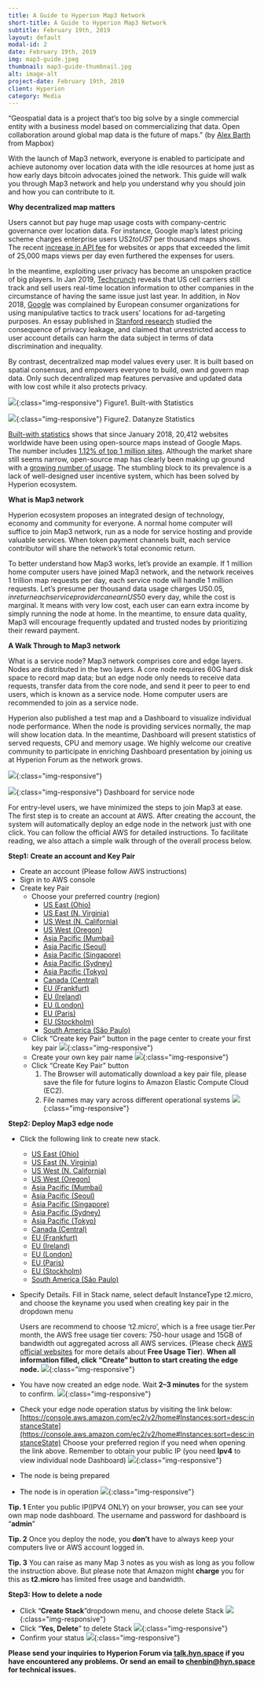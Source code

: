 ```yaml
---
title: A Guide to Hyperion Map3 Network
short-title: A Guide to Hyperion Map3 Network
subtitle: February 19th, 2019
layout: default
modal-id: 2
date: February 19th, 2019
img: map3-guide.jpeg
thumbnail: map3-guide-thumbnail.jpg
alt: image-alt
project-date: February 19th, 2019
client: Hyperion
category: Media
---
```


“Geospatial data is a project that’s too big solve by a single commercial entity with a business model based on commercializing that data. Open collaboration around global map data is the future of maps.” (by [Alex Barth](https://www.citylab.com/design/2015/06/who-owns-the-digital-map-of-the-world/396119/) from Mapbox)

With the launch of Map3 network, everyone is enabled to participate and achieve autonomy over location data with the idle resources at home just as how early days bitcoin advocates joined the network. This guide will walk you through Map3 network and help you understand why you should join and how you can contribute to it.

**Why decentralized map matters**

Users cannot but pay huge map usage costs with company-centric governance over location data. For instance, Google map’s latest pricing scheme charges enterprise users US$2 to US$7 per thousand maps shows. The recent [increase in API fee](https://gadgets.ndtv.com/apps/features/google-maps-apis-new-pricing-impact-1907242) for websites or apps that exceeded the limit of 25,000 maps views per day even furthered the expenses for users.

In the meantime, exploiting user privacy has become an unspoken practice of big players. In Jan 2019, [Techcrunch](https://techcrunch.com/2019/01/09/us-cell-carriers-still-selling-your-location-data/?guccounter=1) reveals that US cell carriers still track and sell users real-time location information to other companies in the circumstance of having the same issue just last year. In addition, in Nov 2018, [Google](https://techcrunch.com/2018/11/27/google-faces-gdpr-complaint-over-deceptive-location-tracking/) was complained by European consumer organizations for using manipulative tactics to track users’ locations for ad-targeting purposes. An essay published in [Stanford research](https://plato.stanford.edu/entries/it-privacy/) studied the consequence of privacy leakage, and claimed that unrestricted access to user account details can harm the data subject in terms of data discrimination and inequality.

By contrast, decentralized map model values every user. It is built based on spatial consensus, and empowers everyone to build, own and govern map data. Only such decentralized map features pervasive and updated data with low cost while it also protects privacy.

![](https://cdn-images-1.medium.com/max/1600/1*KQJFDQMGgTCKdduefsgkDQ.jpeg){:class="img-responsive"}
Figure1. Built-with Statistics

![](https://cdn-images-1.medium.com/max/1600/1*AkMpx04_JacIdP8oL9w6eQ.png){:class="img-responsive"}
Figure2. Datanyze Statistics

[Built-with statistics](https://trends.builtwith.com/mapping/OpenStreetMap) shows that since January 2018, 20,412 websites worldwide have been using open-source maps instead of Google Maps. The number includes [1.12% of top 1 million sites](https://trends.builtwith.com/mapping/OpenStreetMap). Although the market share still seems narrow, open-source map has clearly been making up ground with a [growing number of usage](https://www.datanyze.com/market-share/mapping-and-gis/google-maps-api-vs-mapbox-gl-js-api). The stumbling block to its prevalence is a lack of well-designed user incentive system, which has been solved by Hyperion ecosystem.

**What is Map3 network**

Hyperion ecosystem proposes an integrated design of technology, economy and community for everyone. A normal home computer will suffice to join Map3 network, run as a node for service hosting and provide valuable services. When token payment channels built, each service contributor will share the network’s total economic return.

To better understand how Map3 works, let’s provide an example. If 1 million home computer users have joined Map3 network, and the network receives 1 trillion map requests per day, each service node will handle 1 million requests. Let’s presume per thousand data usage charges US$0.05, in return each service provider can earn US$50 every day, while the cost is marginal. It means with very low cost, each user can earn extra income by simply running the node at home. In the meantime, to ensure data quality, Map3 will encourage frequently updated and trusted nodes by prioritizing their reward payment.

**A Walk Through to Map3 network**

What is a service node? Map3 network comprises core and edge layers. Nodes are distributed in the two layers. A core node requires 60G hard disk space to record map data; but an edge node only needs to receive data requests, transfer data from the core node, and send it peer to peer to end users, which is known as a service node. Home computer users are recommended to join as a service node.

Hyperion also published a test map and a Dashboard to visualize individual node performance. When the node is providing services normally, the map will show location data. In the meantime, Dashboard will present statistics of served requests, CPU and memory usage. We highly welcome our creative community to participate in enriching Dashboard presentation by joining us at Hyperion Forum as the network grows.

![](https://cdn-images-1.medium.com/max/1600/1*yoduCo-1kxj3Gf1bsG0gKw.png){:class="img-responsive"}

![](https://cdn-images-1.medium.com/max/1600/1*FlVAuOkhD9Pr-1zpuzx2FA.jpeg){:class="img-responsive"}
Dashboard for service node

For entry-level users, we have minimized the steps to join Map3 at ease. The first step is to create an account at AWS. After creating the account, the system will automatically deploy an edge node in the network just with one click. You can follow the official AWS for detailed instructions. To facilitate reading, we also attach a simple walk through of the overall process below.

**Step1: Create an account and Key Pair**
* Create an account (Please follow AWS instructions)
* Sign in to AWS console
* Create key Pair
    * Choose your preferred country (region)
        * [US East (Ohio)](https://console.aws.amazon.com/ec2/v2/home?region=us-east-1#KeyPairs:sort=keyName)
        * [US East (N. Virginia)](https://us-east-2.console.aws.amazon.com/ec2/v2/home?region=us-east-2#KeyPairs:sort=keyName)
        * [US West (N. California)](https://us-west-1.console.aws.amazon.com/ec2/v2/home?region=us-west-1#KeyPairs:sort=keyName)
        * [US West (Oregon)](https://us-west-2.console.aws.amazon.com/ec2/v2/home?region=us-west-2#KeyPairs:sort=keyName)
        * [Asia Pacific (Mumbai)](https://ap-south-1.console.aws.amazon.com/ec2/v2/home?region=ap-south-1#KeyPairs:sort=keyName)
        * [Asia Pacific (Seoul)](https://ap-northeast-2.console.aws.amazon.com/ec2/v2/home?region=ap-northeast-2#KeyPairs:sort=keyName)
        * [Asia Pacific (Singapore)](https://ap-southeast-1.console.aws.amazon.com/ec2/v2/home?region=ap-southeast-1#KeyPairs:sort=keyName)
        * [Asia Pacific (Sydney)](https://ap-southeast-2.console.aws.amazon.com/ec2/v2/home?region=ap-southeast-2#KeyPairs:sort=keyName)
        * [Asia Pacific (Tokyo)](https://ap-northeast-1.console.aws.amazon.com/ec2/v2/home?region=ap-northeast-1#KeyPairs:sort=keyName)
        * [Canada (Central)](https://ca-central-1.console.aws.amazon.com/ec2/v2/home?region=ca-central-1#KeyPairs:sort=keyName)
        * [EU (Frankfurt)](https://eu-central-1.console.aws.amazon.com/ec2/v2/home?region=eu-central-1#KeyPairs:sort=keyName)
        * [EU (Ireland)](https://eu-west-1.console.aws.amazon.com/ec2/v2/home?region=eu-west-1#KeyPairs:sort=keyName)
        * [EU (London)](https://eu-west-2.console.aws.amazon.com/ec2/v2/home?region=eu-west-2#KeyPairs:sort=keyName)
        * [EU (Paris)	](https://eu-west-3.console.aws.amazon.com/ec2/v2/home?region=eu-west-3#KeyPairs:sort=keyName)
        * [EU (Stockholm)](https://eu-north-1.console.aws.amazon.com/ec2/v2/home?region=eu-north-1#KeyPairs:sort=keyName)
        * [South America (São Paulo)](https://sa-east-1.console.aws.amazon.com/ec2/v2/home?region=sa-east-1#KeyPairs:sort=keyName)
    * Click “Create key Pair” button in the page center to create your first key pair
    ![](https://cdn-images-1.medium.com/max/1600/1*D26GBkbpgfWVZjd1q3UGHw.png){:class="img-responsive"}
    * Create your own key pair name
    ![](https://cdn-images-1.medium.com/max/1600/1*6Y3ivlLZpo1_QaQi_NphjQ.png){:class="img-responsive"}
    * Click “Create Key Pair” button
        1. The Browser will automatically download a key pair file, please save the file for future logins to Amazon Elastic Compute Cloud (EC2).
        2. File names may vary across different operational systems
    ![](https://cdn-images-1.medium.com/max/1600/1*3pUkD6cttkm0aFY9b_-FsQ.png){:class="img-responsive"}
    
**Step2: Deploy Map3 edge node**
* Click the following link to create new stack.
    * [US East (Ohio)](https://us-east-1.console.aws.amazon.com/cloudformation/home#/stacks/create/review?templateURL=https://s3-ap-southeast-1.amazonaws.com/hyn.static/cloud-formation/map3-edge-node-cloud-formation.json&stackName=map3-edge-node-cf&param_InstanceType=t2.micro)
    * [US East (N. Virginia)](https://us-east-2.console.aws.amazon.com/cloudformation/home#/stacks/create/review?templateURL=https://s3-ap-southeast-1.amazonaws.com/hyn.static/cloud-formation/map3-edge-node-cloud-formation.json&stackName=map3-edge-node-cf&param_InstanceType=t2.micro)
    * [US West (N. California)](https://us-west-1.console.aws.amazon.com/cloudformation/home#/stacks/create/review?templateURL=https://s3-ap-southeast-1.amazonaws.com/hyn.static/cloud-formation/map3-edge-node-cloud-formation.json&stackName=map3-edge-node-cf&param_InstanceType=t2.micro)
    * [US West (Oregon)](https://us-west-2.console.aws.amazon.com/cloudformation/home#/stacks/create/review?templateURL=https://s3-ap-southeast-1.amazonaws.com/hyn.static/cloud-formation/map3-edge-node-cloud-formation.json&stackName=map3-edge-node-cf&param_InstanceType=t2.micro)
    * [Asia Pacific (Mumbai)](https://ap-south-1.console.aws.amazon.com/cloudformation/home#/stacks/create/review?templateURL=https://s3-ap-southeast-1.amazonaws.com/hyn.static/cloud-formation/map3-edge-node-cloud-formation.json&stackName=map3-edge-node-cf&param_InstanceType=t2.micro)
    * [Asia Pacific (Seoul)](https://ap-northeast-2.console.aws.amazon.com/cloudformation/home#/stacks/create/review?templateURL=https://s3-ap-southeast-1.amazonaws.com/hyn.static/cloud-formation/map3-edge-node-cloud-formation.json&stackName=map3-edge-node-cf&param_InstanceType=t2.micro)
    * [Asia Pacific (Singapore)](https://ap-southeast-1.console.aws.amazon.com/cloudformation/home#/stacks/create/review?templateURL=https://s3-ap-southeast-1.amazonaws.com/hyn.static/cloud-formation/map3-edge-node-cloud-formation.json&stackName=map3-edge-node-cf&param_InstanceType=t2.micro)
    * [Asia Pacific (Sydney)](https://ap-southeast-2.console.aws.amazon.com/cloudformation/home#/stacks/create/review?templateURL=https://s3-ap-southeast-1.amazonaws.com/hyn.static/cloud-formation/map3-edge-node-cloud-formation.json&stackName=map3-edge-node-cf&param_InstanceType=t2.micro)
    * [Asia Pacific (Tokyo)](https://ap-northeast-1.console.aws.amazon.com/cloudformation/home#/stacks/create/review?templateURL=https://s3-ap-southeast-1.amazonaws.com/hyn.static/cloud-formation/map3-edge-node-cloud-formation.json&stackName=map3-edge-node-cf&param_InstanceType=t2.micro)
    * [Canada (Central)](https://ca-central-1.console.aws.amazon.com/cloudformation/home#/stacks/create/review?templateURL=https://s3-ap-southeast-1.amazonaws.com/hyn.static/cloud-formation/map3-edge-node-cloud-formation.json&stackName=map3-edge-node-cf&param_InstanceType=t2.micro)
    * [EU (Frankfurt)](https://eu-central-1.console.aws.amazon.com/cloudformation/home#/stacks/create/review?templateURL=https://s3-ap-southeast-1.amazonaws.com/hyn.static/cloud-formation/map3-edge-node-cloud-formation.json&stackName=map3-edge-node-cf&param_InstanceType=t2.micro)
    * [EU (Ireland)](https://eu-west-1.console.aws.amazon.com/cloudformation/home#/stacks/create/review?templateURL=https://s3-ap-southeast-1.amazonaws.com/hyn.static/cloud-formation/map3-edge-node-cloud-formation.json&stackName=map3-edge-node-cf&param_InstanceType=t2.micro)
    * [EU (London)](https://eu-west-2.console.aws.amazon.com/cloudformation/home#/stacks/create/review?templateURL=https://s3-ap-southeast-1.amazonaws.com/hyn.static/cloud-formation/map3-edge-node-cloud-formation.json&stackName=map3-edge-node-cf&param_InstanceType=t2.micro)
    * [EU (Paris)](https://eu-west-3.console.aws.amazon.com/cloudformation/home#/stacks/create/review?templateURL=https://s3-ap-southeast-1.amazonaws.com/hyn.static/cloud-formation/map3-edge-node-cloud-formation.json&stackName=map3-edge-node-cf&param_InstanceType=t2.micro)
    * [EU (Stockholm)](https://eu-north-1.console.aws.amazon.com/cloudformation/home#/stacks/create/review?templateURL=https://s3-ap-southeast-1.amazonaws.com/hyn.static/cloud-formation/map3-edge-node-cloud-formation.json&stackName=map3-edge-node-cf&param_InstanceType=t2.micro)
    * [South America (São Paulo)](https://sa-east-1.console.aws.amazon.com/cloudformation/home#/stacks/create/review?templateURL=https://s3-ap-southeast-1.amazonaws.com/hyn.static/cloud-formation/map3-edge-node-cloud-formation.json&stackName=map3-edge-node-cf&param_InstanceType=t2.micro)
* Specify Details. Fill in Stack name, select default InstanceType t2.micro, and choose the keyname you used when creating key pair in the dropdown menu
    
    Users are recommend to choose ‘t2.micro’, which is a free usage tier.Per month, the AWS free usage tier covers: 750-hour usage and 15GB of bandwidth out aggregated across all AWS services. (Please check [AWS official websites](https://aws.amazon.com/ec2/instance-types/) for more details about **Free Usage Tier**). **When all information filled, click “Create” button to start creating the edge node.**
    ![](https://cdn-images-1.medium.com/max/1600/1*uqeOBPmQs2stSd-wZivOkg.png){:class="img-responsive"}
* You have now created an edge node. Wait **2–3 minutes** for the system to confirm.
    ![](https://cdn-images-1.medium.com/max/1600/1*Y-6rlhXoublU1x38hNSKeQ.png){:class="img-responsive"}
* Check your edge node operation status by visiting the link below:[https://console.aws.amazon.com/ec2/v2/home#Instances:sort=desc:instanceState](https://console.aws.amazon.com/ec2/v2/home#Instances:sort=desc:instanceState) Choose your preferred region if you need when opening the link above.
  Remember to obtain your public IP (you need **Ipv4** to view individual node Dashboard)
  ![](https://cdn-images-1.medium.com/max/1600/1*_jh-kTTxVRbho7cxbDhyRA.png){:class="img-responsive"}
* The node is being prepared
* The node is in operation
    ![](https://cdn-images-1.medium.com/max/1600/1*LN1hZvluj51ZMRJuhA2quA.png){:class="img-responsive"}

**Tip. 1** Enter you public IP(IPV4 ONLY) on your browser, you can see your own map node dashboard. The username and password for dashboard is “**admin**”

**Tip. 2** Once you deploy the node, you **don’t** have to always keep your computers live or AWS account logged in.

**Tip. 3** You can raise as many Map 3 notes as you wish as long as you follow the instruction above. But please note that Amazon might **charge** you for this as **t2.micro** has limited free usage and bandwidth.

**Step3: How to delete a node**
* Click “**Create Stack**”dropdown menu, and choose delete Stack
![](https://cdn-images-1.medium.com/max/1600/1*GnKXIreHYOOrP2rEC5U2gw.png){:class="img-responsive"}
* Click “**Yes, Delete**” to delete Stack
![](https://cdn-images-1.medium.com/max/1600/1*k-4wfW2QNci3DUVVRPoOTQ.png){:class="img-responsive"}
* Confirm your status
![](https://cdn-images-1.medium.com/max/1600/1*EoHdsWkCEXu0_7VwANeE6w.png){:class="img-responsive"}

**Please send your inquiries to Hyperion Forum via [talk.hyn.space](https://talk.hyn.space) if you have encountered any problems. Or send an email to chenbin@hyn.space for technical issues.**